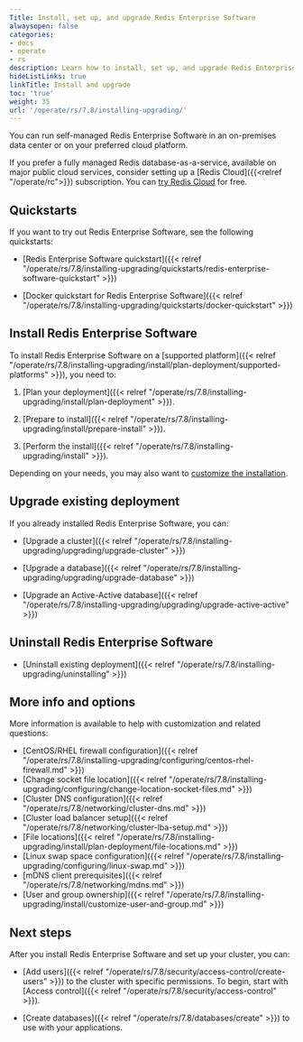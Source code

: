 ```yaml
---
Title: Install, set up, and upgrade Redis Enterprise Software
alwaysopen: false
categories:
- docs
- operate
- rs
description: Learn how to install, set up, and upgrade Redis Enterprise Software.
hideListLinks: true
linkTitle: Install and upgrade
toc: 'true'
weight: 35
url: '/operate/rs/7.8/installing-upgrading/'
---
```


You can run self-managed Redis Enterprise Software in an on-premises data center or on your preferred cloud platform. 

If you prefer a fully managed Redis database-as-a-service, available on major public cloud services, consider setting up a [Redis Cloud]({{<relref "/operate/rc">}}) subscription. You can [try Redis Cloud](https://redis.io/try-free/) for free.

## Quickstarts

If you want to try out Redis Enterprise Software, see the following quickstarts:

- [Redis Enterprise Software quickstart]({{< relref "/operate/rs/7.8/installing-upgrading/quickstarts/redis-enterprise-software-quickstart" >}})

- [Docker quickstart for Redis Enterprise Software]({{< relref "/operate/rs/7.8/installing-upgrading/quickstarts/docker-quickstart" >}})

## Install Redis Enterprise Software

To install Redis Enterprise Software on a [supported platform]({{< relref "/operate/rs/7.8/installing-upgrading/install/plan-deployment/supported-platforms" >}}), you need to:

1. [Plan your deployment]({{< relref "/operate/rs/7.8/installing-upgrading/install/plan-deployment" >}}).

1. [Prepare to install]({{< relref "/operate/rs/7.8/installing-upgrading/install/prepare-install" >}}).

1. [Perform the install]({{< relref "/operate/rs/7.8/installing-upgrading/install" >}}).

Depending on your needs, you may also want to [customize the installation](#more-info-and-options).

## Upgrade existing deployment

If you already installed Redis Enterprise Software, you can:

- [Upgrade a cluster]({{< relref "/operate/rs/7.8/installing-upgrading/upgrading/upgrade-cluster" >}})

- [Upgrade a database]({{< relref "/operate/rs/7.8/installing-upgrading/upgrading/upgrade-database" >}})

- [Upgrade an Active-Active database]({{< relref "/operate/rs/7.8/installing-upgrading/upgrading/upgrade-active-active" >}})

## Uninstall Redis Enterprise Software

- [Uninstall existing deployment]({{< relref "/operate/rs/7.8/installing-upgrading/uninstalling" >}})

## More info and options

More information is available to help with customization and related questions:

- [CentOS/RHEL firewall configuration]({{< relref "/operate/rs/7.8/installing-upgrading/configuring/centos-rhel-firewall.md" >}})
- [Change socket file location]({{< relref "/operate/rs/7.8/installing-upgrading/configuring/change-location-socket-files.md" >}})
- [Cluster DNS configuration]({{< relref "/operate/rs/7.8/networking/cluster-dns.md" >}})
- [Cluster load balancer setup]({{< relref "/operate/rs/7.8/networking/cluster-lba-setup.md" >}})
- [File locations]({{< relref "/operate/rs/7.8/installing-upgrading/install/plan-deployment/file-locations.md" >}})
- [Linux swap space configuration]({{< relref "/operate/rs/7.8/installing-upgrading/configuring/linux-swap.md" >}})
- [mDNS client prerequisites]({{< relref "/operate/rs/7.8/networking/mdns.md" >}})
- [User and group ownership]({{< relref "/operate/rs/7.8/installing-upgrading/install/customize-user-and-group.md" >}})

## Next steps

After you install Redis Enterprise Software and set up your cluster, you can:

- [Add users]({{< relref "/operate/rs/7.8/security/access-control/create-users" >}}) to the cluster with specific permissions.  To begin, start with [Access control]({{< relref "/operate/rs/7.8/security/access-control" >}}).

- [Create databases]({{< relref "/operate/rs/7.8/databases/create" >}}) to use with your applications.

